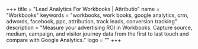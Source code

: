 +++
title = "Lead Analytics For Workbooks | Attributio"
name = "Workbooks"
keywords = "workbooks, work books, google analytics, crm, adwords, facebook, ppc, attribution, track leads, conversion tracking"
description = "Measure your advertising ROI in Workbooks. Capture source, medium, campaign, and visitor journey data from the first to last touch and compare with Google Analytics."
logo = ""
+++

